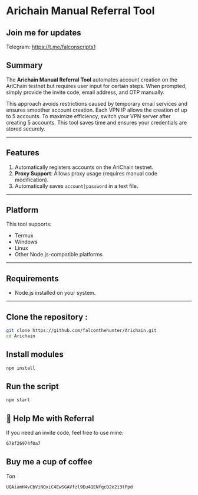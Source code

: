 # Arichain Manual Referral Tool

## Join me for updates 
Telegram: https://t.me/falconscripts1

## Summary
The **Arichain Manual Referral Tool** automates account creation on the AriChain testnet but requires user input for certain steps. When prompted, simply provide the invite code, email address, and OTP manually. 

This approach avoids restrictions caused by temporary email services and ensures smoother account creation. Each VPN IP allows the creation of up to 5 accounts. To maximize efficiency, switch your VPN server after creating 5 accounts. This tool saves time and ensures your credentials are stored securely.

---

## Features
1. Automatically registers accounts on the AriChain testnet.
2. **Proxy Support**: Allows proxy usage (requires manual code modification).
3. Automatically saves `account|password` in a text file.

---

## Platform
This tool supports:
- Termux
- Windows
- Linux
- Other Node.js-compatible platforms

---

## Requirements
- Node.js installed on your system.

---

## Clone the repository :
```sh
git clone https://github.com/falconthehunter/Arichain.git
cd Arichain
```
## Install modules 
```sh
npm install
```
## Run the script
```sh
npm start
```

## 🎁 Help Me with Referral
If you need an invite code, feel free to use mine:  
```sh
678f26974f0a7
```
## Buy me a cup of coffee 
Ton
```sh
UQAiamH4vCbViNQxiC4EwSGAVfzl9Eu4QENfqcD2e2i3tPpd
```
